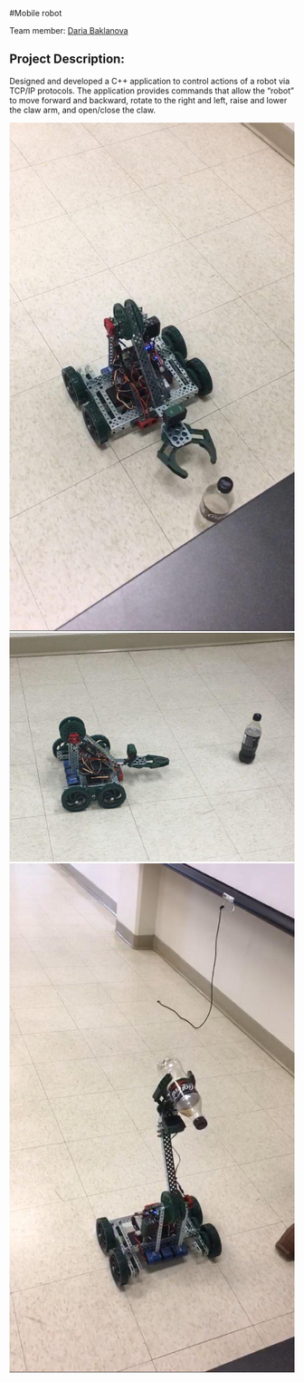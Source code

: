 #Mobile robot

Team member: [Daria Baklanova](https://www.linkedin.com/in/daria-baklanova-823049138/)

## Project Description:
Designed and developed a C++ application to control actions of a robot via TCP/IP protocols. The application provides commands that allow the “robot” to move forward and backward, rotate to the right and left, raise and lower the claw arm, and open/close the claw.


![Picture of the robot driver](https://github.com/OlenaVyshnevska/Mobile-Robot/blob/master/robot1.jpg)
![Picture of the robot driver](https://github.com/OlenaVyshnevska/Mobile-Robot/blob/master/robot2.jpg)
![Picture of the robot driver](https://github.com/OlenaVyshnevska/Mobile-Robot/blob/master/robot3.jpg)
